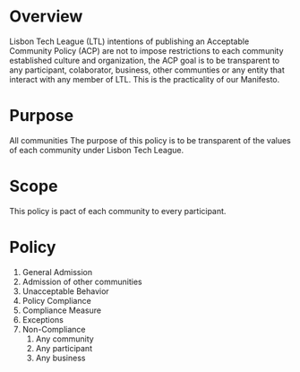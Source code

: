 # Overview
Lisbon Tech League (LTL) intentions of publishing an Acceptable Community Policy (ACP) are not to impose restrictions to each community established culture and organization, the ACP goal is to be transparent to any participant, colaborator, business, other communties or any entity that interact with any member of LTL. 
This is the practicality of our Manifesto.

# Purpose
All communities The purpose of this policy is to be transparent of the values of each community under Lisbon Tech League.

# Scope
This policy is pact of each community to every participant.

# Policy
1. General Admission 
1. Admission of other communities
1. Unacceptable Behavior 
1. Policy Compliance
1. Compliance Measure
1. Exceptions
1. Non-Compliance
   1. Any community 
   1. Any participant 
   1. Any business
